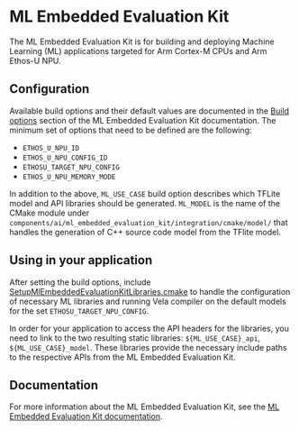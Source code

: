 # ML Embedded Evaluation Kit

The ML Embedded Evaluation Kit is for building and deploying Machine Learning (ML) applications
targeted for Arm Cortex-M CPUs and Arm Ethos-U NPU.


## Configuration

Available build options and their default values are documented in the [Build options] section of the ML Embedded
Evaluation Kit documentation.
The minimum set of options that need to be defined are the following:

* `ETHOS_U_NPU_ID`
* `ETHOS_U_NPU_CONFIG_ID`
* `ETHOSU_TARGET_NPU_CONFIG`
* `ETHOS_U_NPU_MEMORY_MODE`

In addition to the above, `ML_USE_CASE` build option describes which TFLite model and API libraries should be generated.
`ML_MODEL` is the name of the CMake module under `components/ai/ml_embedded_evaluation_kit/integration/cmake/model/`
that handles the generation of C++ source code model from the TFlite model.

## Using in your application

After setting the build options, include [SetupMlEmbeddedEvaluationKitLibraries.cmake] to handle the configuration of
necessary ML libraries and running Vela compiler on the default models for the set `ETHOSU_TARGET_NPU_CONFIG`.

In order for your application to access the API headers for the libraries, you need to link to the two resulting static
libraries: `${ML_USE_CASE}_api`, `${ML_USE_CASE}_model`.
These libraries provide the necessary include paths to the respective APIs from the ML Embedded Evaluation Kit.

## Documentation

For more information about the ML Embedded Evaluation Kit, see the [ML Embedded Evaluation Kit documentation].

[Build options]: https://review.mlplatform.org/plugins/gitiles/ml/ethos-u/ml-embedded-evaluation-kit/+/HEAD/docs/sections/building.md#build-options
[SetupMlEmbeddedEvaluationKitLibraries.cmake]: ../../../../components/ai/ml_embedded_evaluation_kit/integration/cmake/SetupMlEmbeddedEvaluationKitLibraries.cmake
[ML Embedded Evaluation Kit documentation]: https://review.mlplatform.org/plugins/gitiles/ml/ethos-u/ml-embedded-evaluation-kit/+/HEAD/docs/documentation.md
